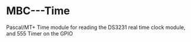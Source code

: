# MBC---Time
Pascal/MT+ Time module for reading the DS3231 real time clock module, and 555 Timer on the GPIO 
